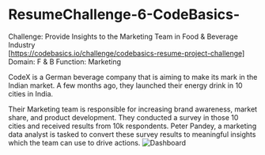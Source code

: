 # ResumeChallenge-6-CodeBasics-
Challenge: Provide Insights to the Marketing Team in Food & Beverage Industry<br>[https://codebasics.io/challenge/codebasics-resume-project-challenge]
<br>Domain: F & B   Function: Marketing  

CodeX is a German beverage company that is aiming to make its mark in the Indian market. A few months ago, they launched their energy drink in 10 cities in India.

Their Marketing team is responsible for increasing brand awareness, market share, and product development. They conducted a survey in those 10 cities and received results from 10k respondents. Peter Pandey, a marketing data analyst is tasked to convert these survey results to meaningful insights which the team can use to drive actions.
![Dashboard](https://www.novypro.com/project/resumechallenge6-2)
